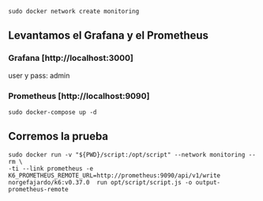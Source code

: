 ```
sudo docker network create monitoring
```

## Levantamos el Grafana y el Prometheus
### Grafana [http://localhost:3000]

user y pass: admin

### Prometheus [http://localhost:9090]

```
sudo docker-compose up -d
```
## Corremos la prueba
```
sudo docker run -v "${PWD}/script:/opt/script" --network monitoring --rm \
-ti --link prometheus -e K6_PROMETHEUS_REMOTE_URL=http://prometheus:9090/api/v1/write norgefajardo/k6:v0.37.0  run opt/script/script.js -o output-prometheus-remote
```

